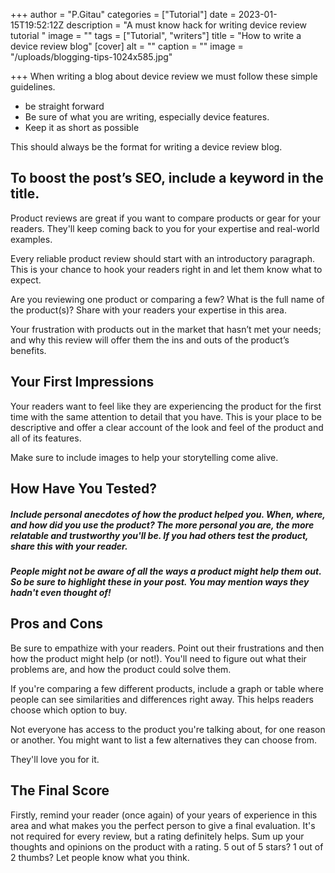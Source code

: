+++
author = "P.Gitau"
categories = ["Tutorial"]
date = 2023-01-15T19:52:12Z
description = "A must know hack for writing device review tutorial "
image = ""
tags = ["Tutorial", "writers"]
title = "How to write a device review blog"
[cover]
alt = ""
caption = ""
image = "/uploads/blogging-tips-1024x585.jpg"

+++
When writing a blog about device review we must follow these simple guidelines.

* be straight forward
* Be sure of what you are writing, especially device features.
* Keep it as short as possible

This should always be the format for writing a device review blog.

## To boost the post’s SEO, include a keyword in the title.

Product reviews are great if you want to compare products or gear for your readers. They'll keep coming back to you for your expertise and real-world examples.

Every reliable product review should start with an introductory paragraph. This is your chance to hook your readers right in and let them know what to expect.

Are you reviewing one product or comparing a few? What is the full name of the product(s)? Share with your readers your expertise in this area.

Your frustration with products out in the market that hasn’t met your needs; and why this review will offer them the ins and outs of the product’s benefits.

## Your First Impressions

Your readers want to feel like they are experiencing the product for the first time with the same attention to detail that you have. This is your place to be descriptive and offer a clear account of the look and feel of the product and all of its features.

Make sure to include images to help your storytelling come alive.

## How Have You Tested?

##### Include personal anecdotes of how the product helped you. When, where, and how did you use the product? The more personal you are, the more relatable and trustworthy you'll be. If you had others test the product, share this with your reader.

##### People might not be aware of all the ways a product might help them out. So be sure to highlight these in your post. You may mention ways they hadn't even thought of!

## Pros and Cons

Be sure to empathize with your readers. Point out their frustrations and then how the product might help (or not!). You'll need to figure out what their problems are, and how the product could solve them.

If you're comparing a few different products, include a graph or table where people can see similarities and differences right away. This helps readers choose which option to buy.

Not everyone has access to the product you're talking about, for one reason or another. You might want to list a few alternatives they can choose from.

They'll love you for it.

## The Final Score

Firstly, remind your reader (once again) of your years of experience in this area and what makes you the perfect person to give a final evaluation. It's not required for every review, but a rating definitely helps. Sum up your thoughts and opinions on the product with a rating. 5 out of 5 stars? 1 out of 2 thumbs? Let people know what you think.